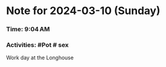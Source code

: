 # Note for 2024-03-10 (Sunday)
### Time: 9:04 AM
### Activities: #Pot  # sex

Work day at the Longhouse
